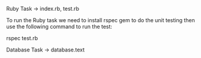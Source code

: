 Ruby Task -> index.rb, test.rb

To run the Ruby task we need to install rspec gem to do the unit testing
then use the following command to run the test:

rspec test.rb

Database Task -> database.text
